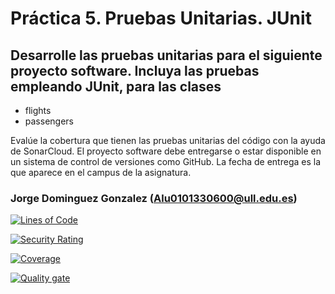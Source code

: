 # Práctica 5. Pruebas Unitarias. JUnit

## Desarrolle las pruebas unitarias para el siguiente proyecto software. Incluya las pruebas empleando JUnit, para las clases 

  - flights
  - passengers

Evalúe la cobertura que tienen las pruebas unitarias del código con la ayuda de SonarCloud. El proyecto software debe entregarse o estar disponible en un sistema de control de versiones como GitHub. La fecha de entrega es la que aparece en el campus de la asignatura.

### Jorge Dominguez Gonzalez (Alu0101330600@ull.edu.es)
[![Lines of Code](https://sonarcloud.io/api/project_badges/measure?project=jordidogo_Pr5-JUnitAirport&metric=ncloc)](https://sonarcloud.io/summary/new_code?id=jordidogo_Pr5-JUnitAirport)

[![Security Rating](https://sonarcloud.io/api/project_badges/measure?project=jordidogo_Pr5-JUnitAirport&metric=security_rating)](https://sonarcloud.io/summary/new_code?id=jordidogo_Pr5-JUnitAirport)

[![Coverage](https://sonarcloud.io/api/project_badges/measure?project=jordidogo_Pr5-JUnitAirport&metric=coverage)](https://sonarcloud.io/summary/new_code?id=jordidogo_Pr5-JUnitAirport)

[![Quality gate](https://sonarcloud.io/api/project_badges/quality_gate?project=jordidogo_Pr5-JUnitAirport)](https://sonarcloud.io/summary/new_code?id=jordidogo_Pr5-JUnitAirport)
